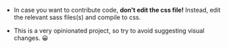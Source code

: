 * In case you want to contribute code, **don't edit the css file!** Instead, edit the relevant sass files(s) and compile to css.

* This is a very opinionated project, so try to avoid suggesting visual changes. :grinning:
